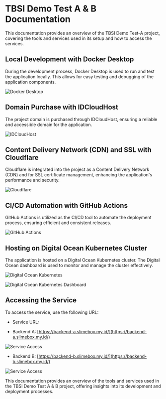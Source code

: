 # TBSI Demo Test A & B Documentation

This documentation provides an overview of the TBSI Demo Test-A project, covering the tools and services used in its setup and how to access the services.

## Local Development with Docker Desktop

During the development process, Docker Desktop is used to run and test the application locally. This allows for easy testing and debugging of the application components.

![Docker Desktop](https://github.com/rahmaneffendi/tbsi-demo-test-a/assets/99697182/3aa57d1e-7836-4bd7-9bea-67f07e40c44b)

## Domain Purchase with IDCloudHost

The project domain is purchased through IDCloudHost, ensuring a reliable and accessible domain for the application.

![IDCloudHost](https://github.com/rahmaneffendi/tbsi-demo-test-a/assets/99697182/9d66caad-a1af-4d13-bab0-c7ddfdb93070)

## Content Delivery Network (CDN) and SSL with Cloudflare

Cloudflare is integrated into the project as a Content Delivery Network (CDN) and for SSL certificate management, enhancing the application's performance and security.

![Cloudflare](https://github.com/rahmaneffendi/tbsi-demo-test-a/assets/99697182/404859ce-40af-4b1e-b8ff-c44489393a46)

## CI/CD Automation with GitHub Actions

GitHub Actions is utilized as the CI/CD tool to automate the deployment process, ensuring efficient and consistent releases.

![GitHub Actions](https://github.com/rahmaneffendi/tbsi-demo-test-a/assets/99697182/deca74aa-df02-44bf-bccb-4a24a5e64052)

## Hosting on Digital Ocean Kubernetes Cluster

The application is hosted on a Digital Ocean Kubernetes cluster. The Digital Ocean dashboard is used to monitor and manage the cluster effectively.

![Digital Ocean Kubernetes](https://github.com/rahmaneffendi/tbsi-demo-test-a/assets/99697182/66f4a68f-9c1b-491f-aeaa-c7faf857e35f)

![Digital Ocean Kubernetes Dashboard](https://github.com/rahmaneffendi/tbsi-demo-test-a/assets/99697182/5aa48f0f-7175-4285-8837-2c9cf47a259d)

## Accessing the Service

To access the service, use the following URL:

- Service URL: 

- Backend A: [https://backend-a.slimebox.my.id/](https://backend-a.slimebox.my.id/)

![Service Access](https://github.com/rahmaneffendi/tbsi-demo-test-a/assets/99697182/6c8c4688-0bc3-41fe-91ea-052eff7035b3)

- Backend B: [https://backend-b.slimebox.my.id/](https://backend-b.slimebox.my.id/)

![Service Access](https://github.com/rahmaneffendi/tbsi-demo-test-a/assets/99697182/7ae4eddd-64e7-4d3f-a1e3-ee59757d95b1)

This documentation provides an overview of the tools and services used in the TBSI Demo Test A & B project, offering insights into its development and deployment processes.